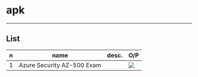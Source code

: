 # apk

---

## List
|n|name|desc.|O/P|
|-|----|-----|---|
|1|Azure Security AZ-500 Exam||<img src="https://i.imgur.com/Vq2Piha.png">|
